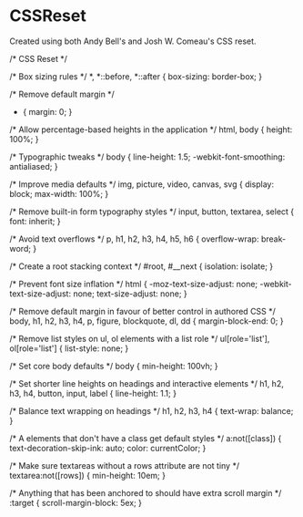 # CSSReset
Created using both Andy Bell's and Josh W. Comeau's CSS reset.


/* CSS Reset */

/* Box sizing rules */
*,
*::before,
*::after {
  box-sizing: border-box;
}

/* Remove default margin */
* {
  margin: 0;
}

/* Allow percentage-based heights in the application */
html, body {
  height: 100%;
}

/* Typographic tweaks */
body {
  line-height: 1.5;
  -webkit-font-smoothing: antialiased;
}

/* Improve media defaults */
img, picture, video, canvas, svg {
  display: block;
  max-width: 100%;
}

/* Remove built-in form typography styles */
input, button, textarea, select {
  font: inherit;
}

/* Avoid text overflows */
p, h1, h2, h3, h4, h5, h6 {
  overflow-wrap: break-word;
}

/* Create a root stacking context */
#root, #__next {
  isolation: isolate;
}

/* Prevent font size inflation */
html {
  -moz-text-size-adjust: none;
  -webkit-text-size-adjust: none;
  text-size-adjust: none;
}

/* Remove default margin in favour of better control in authored CSS */
body, h1, h2, h3, h4, p,
figure, blockquote, dl, dd {
  margin-block-end: 0;
}

/* Remove list styles on ul, ol elements with a list role */
ul[role='list'],
ol[role='list'] {
  list-style: none;
}

/* Set core body defaults */
body {
  min-height: 100vh;
}

/* Set shorter line heights on headings and interactive elements */
h1, h2, h3, h4,
button, input, label {
  line-height: 1.1;
}

/* Balance text wrapping on headings */
h1, h2,
h3, h4 {
  text-wrap: balance;
}

/* A elements that don't have a class get default styles */
a:not([class]) {
  text-decoration-skip-ink: auto;
  color: currentColor;
}

/* Make sure textareas without a rows attribute are not tiny */
textarea:not([rows]) {
  min-height: 10em;
}

/* Anything that has been anchored to should have extra scroll margin */
:target {
  scroll-margin-block: 5ex;
}







